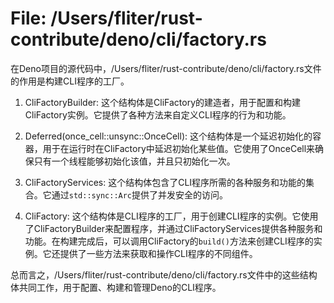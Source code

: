 # File: /Users/fliter/rust-contribute/deno/cli/factory.rs

在Deno项目的源代码中，/Users/fliter/rust-contribute/deno/cli/factory.rs文件的作用是构建CLI程序的工厂。

1. CliFactoryBuilder: 这个结构体是CliFactory的建造者，用于配置和构建CliFactory实例。它提供了各种方法来自定义CLI程序的行为和功能。

2. Deferred<T>(once_cell::unsync::OnceCell<T>): 这个结构体是一个延迟初始化的容器，用于在运行时在CliFactory中延迟初始化某些值。它使用了OnceCell<T>来确保只有一个线程能够初始化该值，并且只初始化一次。

3. CliFactoryServices: 这个结构体包含了CLI程序所需的各种服务和功能的集合。它通过`std::sync::Arc`提供了并发安全的访问。

4. CliFactory: 这个结构体是CLI程序的工厂，用于创建CLI程序的实例。它使用了CliFactoryBuilder来配置程序，并通过CliFactoryServices提供各种服务和功能。在构建完成后，可以调用CliFactory的`build()`方法来创建CLI程序的实例。它还提供了一些方法来获取和操作CLI程序的不同组件。

总而言之，/Users/fliter/rust-contribute/deno/cli/factory.rs文件中的这些结构体共同工作，用于配置、构建和管理Deno的CLI程序。

